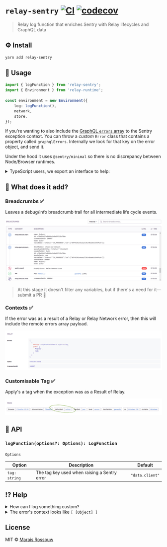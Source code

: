 # `relay-sentry` [![CI](https://img.shields.io/github/workflow/status/maraisr/relay-sentry/CI/main)](https://github.com/maraisr/relay-sentry/actions?query=workflow:CI+branch:main) [![codecov](https://badgen.net/codecov/c/github/maraisr/relay-sentry)](https://codecov.io/gh/maraisr/relay-sentry)

> Relay log function that enriches Sentry with Relay lifecycles and GraphQL data

## ⚙️ Install

```sh
yarn add relay-sentry
```

## 🧱 Usage

```ts
import { logFunction } from 'relay-sentry';
import { Environment } from 'relay-runtime';

const environment = new Environment({
	log: logFunction(),
	network,
	store,
});
```

If you're wanting to also include the
[GraphQL `errors` array](http://spec.graphql.org/draft/#sec-Errors) to the
Sentry exception context. You can throw a _custom_ `Error` class that contains a
property called `graphqlErrors`. Internally we look for that key on the error
object, and send it.

Under the hood it uses `@sentry/minimal` so there is no discrepancy between
Node/Browser runtimes.

<details>
<summary>TypeScript users, we export an interface to help:</summary>

```ts
import type { ErrorWithGraphQLErrors } from 'relay-sentry';

declare global {
	interface Error extends ErrorWithGraphQLErrors {}
}
```

</details>

## 🎢 What does it add?

### Breadcrumbs ✅

Leaves a debug/info breadcrumb trail for all intermediate life cycle events.

![breadcrumbs](assets/breadcrumbs.jpg)

> At this stage it doesn't filter any variables, but if there's a need for
> it—submit a PR 🕺

### Contexts ✅

If the error was as a result of a Relay or Relay Network error, then this will
include the remote errors array payload.

![contexts](assets/context.jpg)

### Customisable Tag ✅

Apply's a tag when the exception was as a Result of Relay.

![tags](assets/tags.jpg)

## 🔎 API

### `logFunction(options?: Options): LogFunction`

`Options`

| Option        | Description                                  | Default         |
| ------------- | -------------------------------------------- | --------------- |
| `tag: string` | The tag key used when raising a Sentry error | `"data.client"` |

## ⁉ Help

<details>
<summary>How can I log something custom?</summary>

```ts
import { logFunction } from 'relay-sentry';
import { Environment } from 'relay-runtime';

const environment = new Environment({
	log: (logEvent) => {
		logFunction(logEvent);
		// Do your logs
	},
	network,
	store,
});
```

</details>

<details>
<summary>The error's context looks like <code>[ [Object] ]</code></summary>

When you're running `Sentry.init` set the
[`normalizeDepth`](https://docs.sentry.io/platforms/javascript/configuration/options/#normalize-depth)
to something bigger, maybe 10.

</details>

## License

MIT © [Marais Rossouw](https://marais.io)

